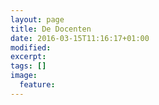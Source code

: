 ```yaml
---
layout: page
title: De Docenten
date: 2016-03-15T11:16:17+01:00
modified:
excerpt:
tags: []
image:
  feature:
---
```


